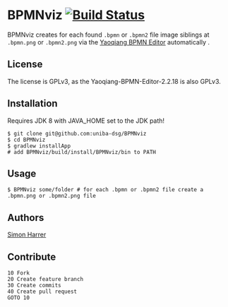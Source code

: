 # BPMNviz [![Build Status](https://travis-ci.org/uniba-dsg/BPMNviz.png?branch=master)](https://travis-ci.org/uniba-dsg/BPMNviz)

BPMNviz creates for each found `.bpmn` or `.bpmn2` file image siblings at `.bpmn.png` or `.bpmn2.png` via the [Yaoqiang BPMN Editor](http://bpmn.sourceforge.net/) automatically .

## License

The license is GPLv3, as the Yaoqiang-BPMN-Editor-2.2.18 is also GPLv3.

## Installation

Requires JDK 8 with JAVA_HOME set to the JDK path!

    $ git clone git@github.com:uniba-dsg/BPMNviz
    $ cd BPMNviz
    $ gradlew installApp
    # add BPMNviz/build/install/BPMNviz/bin to PATH

## Usage

    $ BPMNviz some/folder # for each .bpmn or .bpmn2 file create a .bpmn.png or .bpmn2.png file

## Authors

[Simon Harrer](mailto:simon.harrer@gmail.com)

## Contribute

    10 Fork
    20 Create feature branch
    30 Create commits
    40 Create pull request
    GOTO 10
